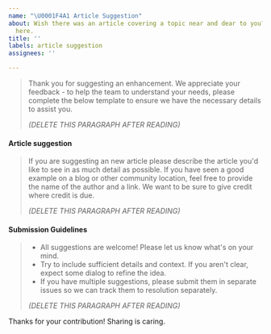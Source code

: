 ```yaml
---
name: "\U0001F4A1 Article Suggestion"
about: Wish there was an article covering a topic near and dear to you? Suggest it
  here.
title: ''
labels: article suggestion
assignees: ''

---
```


> Thank you for suggesting an enhancement. We appreciate your feedback - to help the team to understand your needs, please complete the below template to ensure we have the necessary details to assist you.
>
> _(DELETE THIS PARAGRAPH AFTER READING)_
>

#### Article suggestion

> If you are suggesting an new article please describe the article you'd like to see in as much detail as possible. If you have seen a good example on a blog or other community location, feel free to provide the name of the author and a link. We want to be sure to give credit where credit is due.
>
> _(DELETE THIS PARAGRAPH AFTER READING)_
>

#### Submission Guidelines

> - All suggestions are welcome! Please let us know what's on your mind.
> - Try to include sufficient details and context. If you aren't clear, expect some dialog to refine the idea.
> - If you have multiple suggestions, please submit them in separate issues so we can track them to resolution separately.
>
> _(DELETE THIS PARAGRAPH AFTER READING)_
>

Thanks for your contribution! Sharing is caring.
